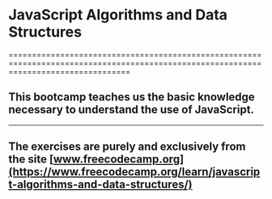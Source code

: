 # JavaScript Algorithms and Data Structures 
======================================================================================================================================
## This bootcamp teaches us the basic knowledge necessary to understand the use of JavaScript. 
----------------------------------------------------------------
## The exercises are purely and exclusively from the site [www.freecodecamp.org](https://www.freecodecamp.org/learn/javascript-algorithms-and-data-structures/)